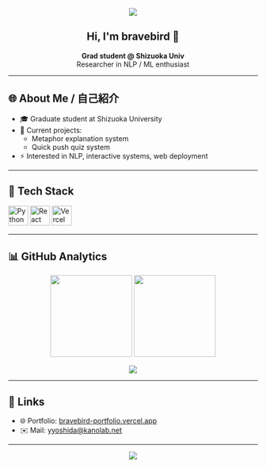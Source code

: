 <!-- ===================== バナー ===================== -->
<p align="center">
  <img src="https://capsule-render.vercel.app/api?type=waving&color=0:0f2027,100:2c5364&height=180&section=header&text=bravebird's%20Lab%20⚡&fontColor=ffffff&fontSize=35&fontAlignY=35"/>
</p>

<!-- ===================== タイトル ===================== -->
<h2 align="center">Hi, I'm bravebird 👋</h2>
<p align="center">
  <b>Grad student @ Shizuoka Univ</b><br>
  Researcher in NLP / ML enthusiast
</p>

---

## 🌐 About Me / 自己紹介
- 🎓 Graduate student at Shizuoka University  
- 🔬 Current projects:  
  - Metaphor explanation system  
  - Quick push quiz system  
- ⚡ Interested in NLP, interactive systems, web deployment

---

## 🔧 Tech Stack
<p>
  <img src="https://cdn.jsdelivr.net/gh/devicons/devicon/icons/python/python-original.svg" height="40" alt="Python"/>
  <img src="https://cdn.jsdelivr.net/gh/devicons/devicon/icons/react/react-original.svg" height="40" alt="React"/>
  <img src="https://cdn.jsdelivr.net/gh/devicons/devicon/icons/vercel/vercel-original.svg" height="40" alt="Vercel"/>
</p>

---

## 📊 GitHub Analytics
<p align="center">
  <img src="https://github-readme-stats.vercel.app/api?username=bravebird0914&show_icons=true&theme=transparent&hide_border=true" height="165"/>
  <img src="https://github-readme-streak-stats.herokuapp.com/?user=bravebird0914&theme=transparent&hide_border=true" height="165"/>
</p>

<p align="center">
  <img src="https://github-readme-activity-graph.vercel.app/graph?username=bravebird0914&bg_color=transparent&color=00ffcc&line=00ccff&point=ffffff&hide_border=true" />
</p>

---

## 🔗 Links
- 🌐 Portfolio: [bravebird-portfolio.vercel.app](https://bravebird-portfolio.vercel.app/)  
- ✉️ Mail: yyoshida@kanolab.net  

---

<!-- ===================== フッター ===================== -->
<p align="center">
  <img src="https://capsule-render.vercel.app/api?type=waving&color=0:2c5364,100:0f2027&height=120&section=footer"/>
</p>
